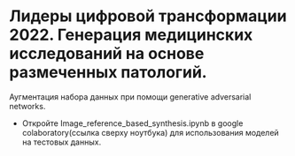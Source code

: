 # Лидеры цифровой трансформации 2022. Генерация медицинских исследований на основе размеченных патологий.
Аугментация набора данных при помощи generative adversarial networks.
- Откройте Image_reference_based_synthesis.ipynb в google colaboratory(ссылка сверху ноутбука) для использования моделей на тестовых данных.
